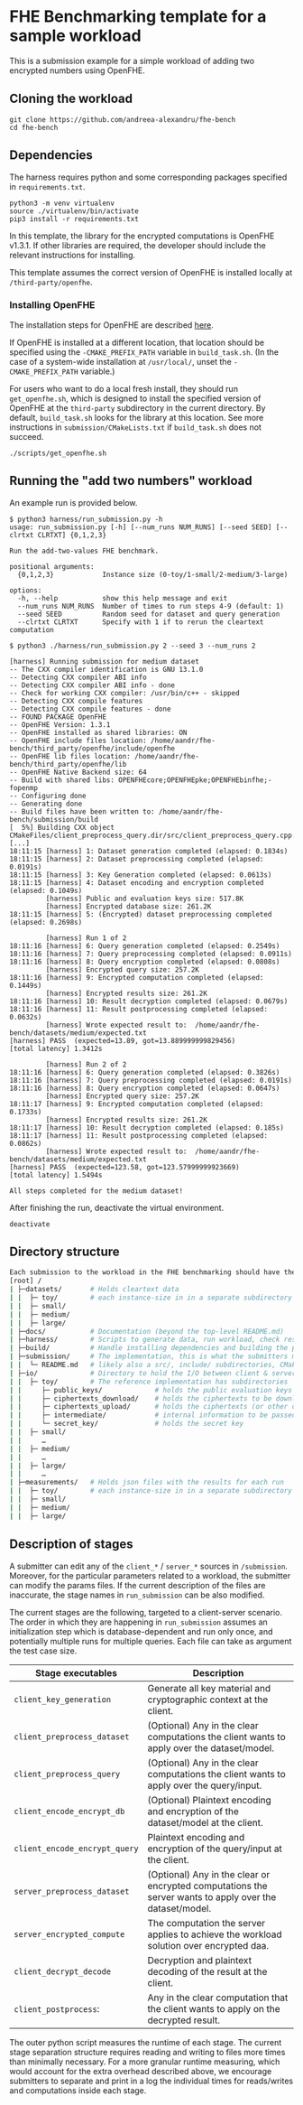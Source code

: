 # FHE Benchmarking template for a sample workload
This is a submission example for a simple workload of adding two encrypted numbers using OpenFHE.

## Cloning the workload

```console
git clone https://github.com/andreea-alexandru/fhe-bench
cd fhe-bench
```

## Dependencies

The harness requires python and some corresponding packages specified in `requirements.txt`. 
```console
python3 -m venv virtualenv
source ./virtualenv/bin/activate
pip3 install -r requirements.txt
```

In this template, the library for the encrypted computations is OpenFHE v1.3.1. 
If other libraries are required, the developer should include the relevant instructions for installing.

This template assumes the correct version of OpenFHE is installed locally at `/third-party/openfhe`. 

### Installing OpenFHE

The installation steps for OpenFHE are described [here](https://openfhe-development.readthedocs.io/en/latest/sphinx_rsts/intro/installation/installation.html).  

If OpenFHE
is installed at a different location, that location should be specified using the `-CMAKE_PREFIX_PATH` variable in `build_task.sh`.
(In the case of a system-wide installation at `/usr/local/`, unset the `-CMAKE_PREFIX_PATH` variable.)

For users who want to do a local fresh install, they should run `get_openfhe.sh`, which 
is designed to install the specified version of OpenFHE at the `third-party` subdirectory in the current directory.
By default, `build_task.sh` looks for the library at this location. See more instructions in `submission/CMakeLists.txt` if 
`build_task.sh` does not succeed.

```console
./scripts/get_openfhe.sh
```

## Running the "add two numbers" workload

An example run is provided below.

```console
$ python3 harness/run_submission.py -h
usage: run_submission.py [-h] [--num_runs NUM_RUNS] [--seed SEED] [--clrtxt CLRTXT] {0,1,2,3}

Run the add-two-values FHE benchmark.

positional arguments:
  {0,1,2,3}            Instance size (0-toy/1-small/2-medium/3-large)

options:
  -h, --help           show this help message and exit
  --num_runs NUM_RUNS  Number of times to run steps 4-9 (default: 1)
  --seed SEED          Random seed for dataset and query generation
  --clrtxt CLRTXT      Specify with 1 if to rerun the cleartext computation

$ python3 ./harness/run_submission.py 2 --seed 3 --num_runs 2

[harness] Running submission for medium dataset
-- The CXX compiler identification is GNU 13.1.0
-- Detecting CXX compiler ABI info
-- Detecting CXX compiler ABI info - done
-- Check for working CXX compiler: /usr/bin/c++ - skipped
-- Detecting CXX compile features
-- Detecting CXX compile features - done
-- FOUND PACKAGE OpenFHE
-- OpenFHE Version: 1.3.1
-- OpenFHE installed as shared libraries: ON
-- OpenFHE include files location: /home/aandr/fhe-bench/third_party/openfhe/include/openfhe
-- OpenFHE lib files location: /home/aandr/fhe-bench/third_party/openfhe/lib
-- OpenFHE Native Backend size: 64
-- Build with shared libs: OPENFHEcore;OPENFHEpke;OPENFHEbinfhe;-fopenmp
-- Configuring done
-- Generating done
-- Build files have been written to: /home/aandr/fhe-bench/submission/build
[  5%] Building CXX object CMakeFiles/client_preprocess_query.dir/src/client_preprocess_query.cpp.o
[...]
18:11:15 [harness] 1: Dataset generation completed (elapsed: 0.1834s)
18:11:15 [harness] 2: Dataset preprocessing completed (elapsed: 0.0191s)
18:11:15 [harness] 3: Key Generation completed (elapsed: 0.0613s)
18:11:15 [harness] 4: Dataset encoding and encryption completed (elapsed: 0.1049s)
         [harness] Public and evaluation keys size: 517.8K
         [harness] Encrypted database size: 261.2K
18:11:15 [harness] 5: (Encrypted) dataset preprocessing completed (elapsed: 0.2698s)

         [harness] Run 1 of 2
18:11:16 [harness] 6: Query generation completed (elapsed: 0.2549s)
18:11:16 [harness] 7: Query preprocessing completed (elapsed: 0.0911s)
18:11:16 [harness] 8: Query encryption completed (elapsed: 0.0808s)
         [harness] Encrypted query size: 257.2K
18:11:16 [harness] 9: Encrypted computation completed (elapsed: 0.1449s)
         [harness] Encrypted results size: 261.2K
18:11:16 [harness] 10: Result decryption completed (elapsed: 0.0679s)
18:11:16 [harness] 11: Result postprocessing completed (elapsed: 0.0632s)
         [harness] Wrote expected result to:  /home/aandr/fhe-bench/datasets/medium/expected.txt
[harness] PASS  (expected=13.89, got=13.889999999829456)
[total latency] 1.3412s

         [harness] Run 2 of 2
18:11:16 [harness] 6: Query generation completed (elapsed: 0.3826s)
18:11:16 [harness] 7: Query preprocessing completed (elapsed: 0.0191s)
18:11:16 [harness] 8: Query encryption completed (elapsed: 0.0647s)
         [harness] Encrypted query size: 257.2K
18:11:17 [harness] 9: Encrypted computation completed (elapsed: 0.1733s)
         [harness] Encrypted results size: 261.2K
18:11:17 [harness] 10: Result decryption completed (elapsed: 0.185s)
18:11:17 [harness] 11: Result postprocessing completed (elapsed: 0.0862s)
         [harness] Wrote expected result to:  /home/aandr/fhe-bench/datasets/medium/expected.txt
[harness] PASS  (expected=123.58, got=123.57999999923669)
[total latency] 1.5494s

All steps completed for the medium dataset!
```

After finishing the run, deactivate the virtual environment.
```console
deactivate
```

## Directory structure

```bash
Each submission to the workload in the FHE benchmarking should have the following directory structure:
[root] /
| ├─datasets/       # Holds cleartext data 
| |  ├─ toy/        # each instance-size in in a separate subdirectory
| |  ├─ small/
| |  ├─ medium/
| |  ├─ large/
| ├─docs/           # Documentation (beyond the top-level README.md)
| ├─harness/        # Scripts to generate data, run workload, check results
| ├─build/          # Handle installing dependencies and building the project
| ├─submission/     # The implementation, this is what the submitters modify
| |  └─ README.md   # likely also a src/, include/ subdirectories, CMakeLists.txt, etc.
| ├─io/             # Directory to hold the I/O between client & server parts
| |  ├─ toy/        # The reference implementation has subdirectories
| |     ├─ public_keys/             # holds the public evaluation keys
| |     ├─ ciphertexts_download/    # holds the ciphertexts to be downloaded by the client
| |     ├─ ciphertexts_upload/      # holds the ciphertexts (or other data except keys) to be uploaded by the client    
| |     ├─ intermediate/            # internal information to be passed around the functions
| |     └─ secret_key/              # holds the secret key
| |  ├─ small/
| |     …
| |  ├─ medium/
| |     …
| |  ├─ large/
| |     …
| ├─measurements/   # Holds json files with the results for each run
| |  ├─ toy/        # each instance-size in in a separate subdirectory
| |  ├─ small/
| |  ├─ medium/
| |  ├─ large/
```

## Description of stages

A submitter can edit any of the `client_*` / `server_*` sources in `/submission`. 
Moreover, for the particular parameters related to a workload, the submitter can modify the params files.
If the current description of the files are inaccurate, the stage names in `run_submission` can be also 
modified.

The current stages are the following, targeted to a client-server scenario.
The order in which they are happening in `run_submission` assumes an initialization step which is 
database-dependent and run only once, and potentially multiple runs for multiple queries.
Each file can take as argument the test case size.


| Stage executables                | Description |
|----------------------------------|-------------|
| `client_key_generation`          | Generate all key material and cryptographic context at the client.           
| `client_preprocess_dataset`      | (Optional) Any in the clear computations the client wants to apply over the dataset/model.
| `client_preprocess_query`        | (Optional) Any in the clear computations the client wants to apply over the query/input.
| `client_encode_encrypt_db`       | (Optional) Plaintext encoding and encryption of the dataset/model at the client.
| `client_encode_encrypt_query`    | Plaintext encoding and encryption of the query/input at the client.
| `server_preprocess_dataset`      | (Optional) Any in the clear or encrypted computations the server wants to apply over the dataset/model.
| `server_encrypted_compute`       | The computation the server applies to achieve the workload solution over encrypted daa.
| `client_decrypt_decode`          | Decryption and plaintext decoding of the result at the client.
| `client_postprocess`:            | Any in the clear computation that the client wants to apply on the decrypted result.


The outer python script measures the runtime of each stage.
The current stage separation structure requires reading and writing to files more times than minimally necessary.
For a more granular runtime measuring, which would account for the extra overhead described above, we encourage
submitters to separate and print in a log the individual times for reads/writes and computations inside each stage. 
